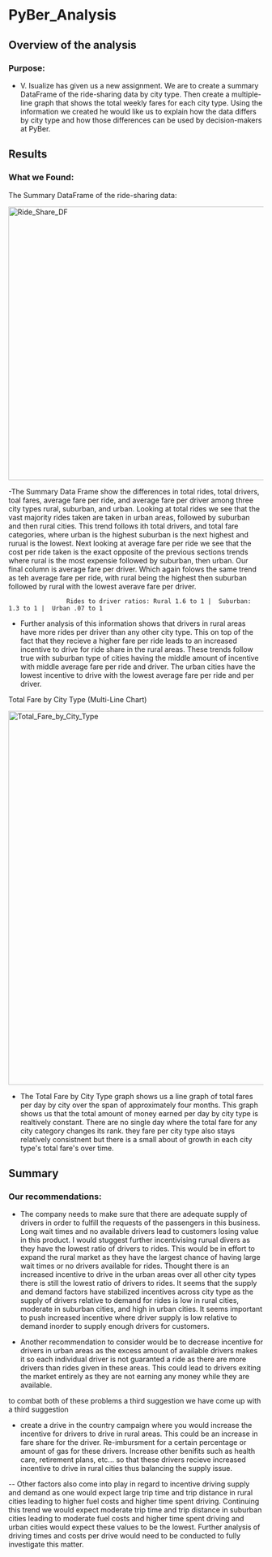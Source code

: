 # PyBer_Analysis

## Overview of the analysis

### Purpose:

- V. Isualize has given us a new assignment. We are to create a summary DataFrame of the ride-sharing data by city type. Then create a multiple-line graph that shows the total weekly fares for each city type. Using the information we created he would like us to explain how the data differs by city type and how those differences can be used by decision-makers at PyBer.

## Results

### What we Found:

The Summary DataFrame of the ride-sharing data:

<img width="539" alt="Ride_Share_DF" src="https://user-images.githubusercontent.com/82718969/125863536-11bd1f9a-4b13-4afd-a7fb-38000924cd2c.png">

-The Summary Data Frame show the differences in total rides, total drivers, toal fares, average fare per ride, and average fare per driver among three city types rural, suburban, and urban. Looking at total rides we see that the vast majority rides taken are taken in urban areas, followed by suburban and then rural cities. This trend follows ith total drivers, and total fare categories, where urban is the highest suburban is the next highest and rurual is the lowest. Next looking at average fare per ride we see that the cost per ride taken is the exact opposite of the previous sections trends where rural is the most expensie followed by suburban, then urban. Our final column is average fare per driver. Which again folows the same trend as teh average fare per ride, with rural being the highest then suburban followed by rural with the lowest averave fare per driver.

                    Rides to driver ratios: Rural 1.6 to 1 |  Suburban: 1.3 to 1 |  Urban .07 to 1

- Further analysis of this information shows that drivers in rural areas have more rides per driver than any other city type. This on top of the fact that they recieve a higher fare per ride leads to an increased incentive to drive for ride share in the rural areas. These trends follow true with suburban type of cities having the middle amount of incentive with middle average fare per ride and driver. The urban cities have the lowest incentive to drive with the lowest average fare per ride and per driver.

Total Fare by City Type (Multi-Line Chart)

<img width="737" alt="Total_Fare_by_City_Type" src="https://user-images.githubusercontent.com/82718969/125863572-33f73b06-464b-4b5b-b0c3-2b10ab4dd8a1.png">

- The Total Fare by City Type graph shows us a line graph of total fares per day by city over the span of approximately four months. This graph shows us that the total amount of money earned per day by city type is realtively constant. There are no single day where the total fare for any city category changes its rank. they fare per city type also stays relatively consistnent but there is a small about of growth in each city type's total fare's over time.



## Summary

### Our recommendations:

- The company needs to make sure that there are adequate supply of drivers in order to fulfill the requests of the passengers in this business. Long wait times and no available drivers lead to customers losing value in this product. I would stuggest further incentivising rurual divers as they have the lowest ratio of drivers to rides. This would be in effort to expand the rural market as they have the largest chance of having large wait times or no drivers available for rides. Thought there is an increased incentive to drive in the urban areas over all other city types there is still the lowest ratio of drivers to rides. It seems that the supply and demand factors have stabilized incentives across city type as the supply of drivers relative to demand for rides is low in rural cities, moderate in suburban cities, and high in urban cities. It seems important to push increased incentive where driver supply is low relative to demand inorder to supply enough drivers for customers.

- Another recommendation to consider would be to decrease incentive for drivers in urban areas as the excess amount of available drivers makes it so each individual driver is not guaranted a ride as there are more drivers than rides given in these areas. This could lead to drivers exiting the market entirely as they are not earning any money while they are available.

to combat both of these problems a third suggestion we have come up with a third suggestion

- create a drive in the country campaign where you would increase the incentive for drivers to drive in rural areas. This could be an increase in fare share for the driver. Re-imbursment for a certain percentage or amount of gas for these drivers. Increase other benifits such as health care, retirement plans, etc...  so that these drivers recieve increased incentive to drive in rural cities thus balancing the supply issue.

-- Other factors also come into play in regard to incentive driving supply and demand as one would expect large trip time and trip distance in rural cities leading to higher fuel costs and higher time spent driving. Continuing this trend we would expect moderate trip time and trip distance in suburban cities leading to moderate fuel costs and higher time spent driving and urban cities would expect these values to be the lowest. Further analysis of driving times and costs per drive would need to be conducted to fully investigate this matter. 
